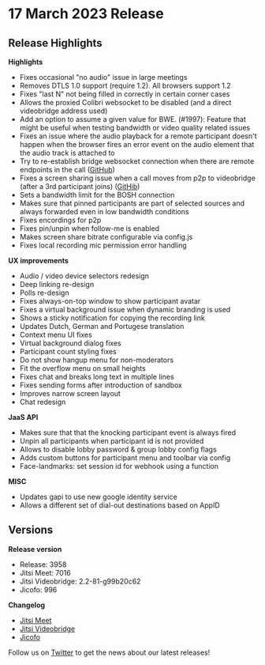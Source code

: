 # 17 March 2023 Release

## Release Highlights

**Highlights**

* Fixes occasional "no audio" issue in large meetings
* Removes DTLS 1.0 support (require 1.2). All browsers support 1.2
* Fixes "last N" not being filled in correctly in certain corner cases
* Allows the proxied Colibri websocket to be disabled (and a direct videobridge address used)
* Add an option to assume a given value for BWE. (#1997): Feature that might be useful when testing bandwidth or video quality related issues
* Fixes an issue where the audio playback for a remote participant doesn't happen when the browser fires an error event on the audio element that the audio track is attached to
* Try to re-establish bridge websocket connection when there are remote endpoints in the call ([GitHub](https://github.com/jitsi/lib-jitsi-meet/commit/df2c3096589f25cb6680d2d618ceaed6b59b842a))
* Fixes a screen sharing issue when a call moves from p2p to videobridge (after a 3rd participant joins) ([GitHib](https://github.com/jitsi/lib-jitsi-meet/commit/0b9ab37cfeb7ea08da9bf4b2db8321f354d6b543))
* Sets a bandwidth limit for the BOSH connection
* Makes sure that pinned participants are part of selected sources and always forwarded even in low bandwidth conditions
* Fixes encordings for p2p
* Fixes pin/unpin when follow-me is enabled
* Makes screen share bitrate configurable via config.js
* Fixes local recording mic permission error handling

**UX improvements**

* Audio / video device selectors redesign
* Deep linking re-design
* Polls re-design
* Fixes always-on-top window to show participant avatar
* Fixes a virtual background issue when dynamic branding is used
* Shows a sticky notification for copying the recording link
* Updates Dutch, German and Portugese translation
* Context menu UI fixes
* Virtual background dialog fixes
* Participant count styling fixes
* Do not show hangup menu for non-moderators
* Fit the overflow menu on small heights
* Fixes chat and breaks long text in multiple lines
* Fixes sending forms after introduction of sandbox
* Improves narrow screen layout
* Chat redesign

**JaaS API**

* Makes sure that that the knocking participant event is always fired
* Unpin all participants when participant id is not provided
* Аllows to disable lobby password & group lobby config flags
* Adds custom buttons for participant menu and toolbar via config
* Face-landmarks: set session id for webhook using a function

**MISC**

* Updates gapi to use new google identity service
* Allows a different set of dial-out destinations based on AppID

## Versions

**Release version**

* Release: 3958
* Jitsi Meet: 7016
* Jitsi Videobridge: 2.2-81-g99b20c62
* Jicofo: 996

**Changelog**

* [Jitsi Meet](https://github.com/jitsi/jitsi-meet/compare/release-6909...release-7016)
* [Jitsi Videobridge](https://github.com/jitsi/jitsi-videobridge/compare/c7f2b2d5...99b20c62)
* [Jicofo](https://github.com/jitsi/jicofo/compare/979...996)

Follow us on [Twitter](https://twitter.com/JaaSOfficial) to get the news about our latest releases!
